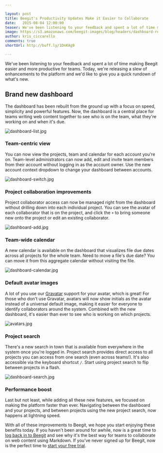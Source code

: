 ```yaml
---

layout: post
title: Beegit's Productivity Updates Make it Easier to Collaborate
date:   2015-08-04 12:00:00
teaser: We've been listening to your feedback and spent a lot of time making Beegit easier and more productive for teams. Today, we're releasing a slew of enhancements to the platform and we'd like to give you a quick rundown of what's new.
image: https://s3.amazonaws.com/beegit-images/blog/headers/dashboard-release.jpg
author: kris_ciccarello
comments: true
shortUrl: http://buff.ly/1DnKAg9

---
```


We've been listening to your feedback and spent a lot of time making Beegit easier and more productive for teams. Today, we're releasing a slew of enhancements to the platform and we'd like to give you a quick rundown of what's new.

## Brand new dashboard
The dashboard has been rebuilt from the ground up with a focus on speed, simplicity and powerful features. Now, the dashboard is a central place for teams writing web content together to see who is on the team, what they're working on and when it's due. 

![dashboard-list.jpg](https://ucarecdn.com/23d507c1-bfa5-49aa-8fb3-725970e4d266/)

### Team-centric view
You can now view the projects, team and calendar for each account you're on. Team-level administrators can now add, edit and invite team members from their account without logging in as the account owner. Use the new account context dropdown to change your dashboard between accounts.

![dashboard-switch.jpg](https://ucarecdn.com/98cc8854-4dc1-4de4-89d3-a41a5d9d27b1/)

### Project collaboration improvements
Project collaborator access can now be managed right from the dashboard without drilling down into each individual project. You can see the avatar of each collaborator that is on the project, and click the `+` to bring someone new onto the project or edit an existing collaborator.

![dashboard-add.jpg](https://ucarecdn.com/2937701c-379f-438a-8aa2-06c0ed41c2af/)

### Team-wide calendar
A new calendar is available on the dashboard that visualizes file due dates across all projects for the whole team. Need to move a file's due date? You can move it from this aggregate calendar without visiting the file. 

![dashboard-calendar.jpg](https://ucarecdn.com/86a20756-88ee-4328-9f48-7a4aff2160dd/)

### Default avatar images
A lot of you use our [Gravatar](https://en.gravatar.com/) support for your avatar, which is great! For those who don't use Gravatar, avatars will now show initials as the avatar instead of a universal default image, making it easier for everyone to identify collaborators around the system. Combined with the new dashboard, it's easier than ever to see who is working on which projects.

![avatars.jpg](https://ucarecdn.com/30a87188-b374-4c28-bc84-899ae13008de/)

### Project search
There's a new search in town that is available from everywhere in the system once you're logged in. Project search provides direct access to all projects you can access from one search (even across teams!). It's also accessible via the keyboard shortcut `/`. Start using project search to flip between projects in a flash.

![dashboard-search.jpg](https://ucarecdn.com/8d03a465-e3cc-414a-b5f0-9e678a8814f9/)

### Performance boost
Last but not least, while adding all these new features, we focused on making the platform faster than ever. Navigating between the dashboard and your projects, and between projects using the new project search, now happens at lightning speed.

With all of these improvements to Beegit, we hope you start enjoying these benefits today. If you haven't been around for awhile, now is a great time to [log back in to Beegit](https://beegit.com/login) and see why it's the best way for teams to collaborate on web content using Markdown. If you've never signed up for Beegit, now is the perfect time to [start your free trial](https://beegit.com/signup?plan=individual).
